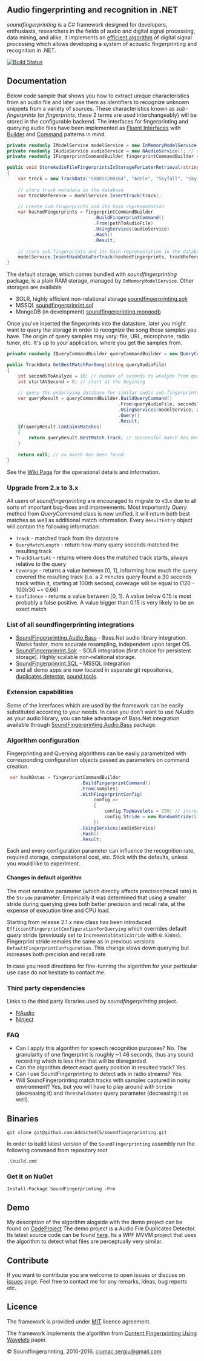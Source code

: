 ## Audio fingerprinting and recognition in .NET

_soundfingerprinting_ is a C# framework designed for developers, enthusiasts, researchers in the fields of audio and digital signal processing, data mining, and alike.  It implements an [efficient algorithm](http://static.googleusercontent.com/media/research.google.com/en//pubs/archive/32685.pdf) of digital signal processing which allows developing a system of acoustic fingerprinting and recognition in .NET.

[![Build Status](https://travis-ci.org/AddictedCS/soundfingerprinting.png)](https://travis-ci.org/AddictedCS/soundfingerprinting)

## Documentation

Below code sample that shows you how to extract unique characteristics from an audio file and later use them as identifiers to recognize unknown snippets from a variety of sources. These characteristics known as _sub-fingerprints_ (or _fingerprints_, these 2 terms are used interchangeably) will be stored in the configurable backend. The interfaces for fingerprinting and querying audio files have been implemented as [Fluent Interfaces](http://martinfowler.com/bliki/FluentInterface.html) with [Builder](http://en.wikipedia.org/wiki/Builder_pattern) and [Command](http://en.wikipedia.org/wiki/Command_pattern) patterns in mind.
```csharp
private readonly IModelService modelService = new InMemoryModelService(); // store fingerprints in memory
private readonly IAudioService audioService = new NAudioService(); // use NAudio audio processing library
private readonly IFingerprintCommandBuilder fingerprintCommandBuilder = new FingerprintCommandBuilder();

public void StoreAudioFileFingerprintsInStorageForLaterRetrieval(string pathToAudioFile)
{
    var track = new TrackData("GBBKS1200164", "Adele", "Skyfall", "Skyfall", 2012, 290);
	
    // store track metadata in the database
    var trackReference = modelService.InsertTrack(track);

    // create sub-fingerprints and its hash representation
    var hashedFingerprints = fingerprintCommandBuilder
                                .BuildFingerprintCommand()
                                .From(pathToAudioFile)
                                .UsingServices(audioService)
                                .Hash()
                                .Result;
								
    // store sub-fingerprints and its hash representation in the database 
    modelService.InsertHashDataForTrack(hashedFingerprints, trackReference);
}
```
The default storage, which comes bundled with _soundfingerprinting_ package, is a plain RAM storage, managed by <code>InMemoryModelService</code>. Other storages are available
- SOLR, highly efficient non-relational storage [soundfingerprinting.solr](https://github.com/AddictedCS/soundfingerprinting.solr)
- MSSQL [soundfingerprinrint.sql](https://github.com/AddictedCS/soundfingerprinting.sql)
- MongoDB (in development) [soundfingerprinting.mongodb](https://github.com/AddictedCS/soundfingerprinting.mongodb)

Once you've inserted the fingerprints into the datastore, later you might want to query the storage in order to recognize the song those samples you have. The origin of query samples may vary: file, URL, microphone, radio tuner, etc. It's up to your application, where you get the samples from.

```csharp
private readonly IQueryCommandBuilder queryCommandBuilder = new QueryCommandBuilder();

public TrackData GetBestMatchForSong(string queryAudioFile)
{
    int secondsToAnalyze = 10; // number of seconds to analyze from query file
    int startAtSecond = 0; // start at the begining
	
    // query the underlying database for similar audio sub-fingerprints
    var queryResult = queryCommandBuilder.BuildQueryCommand()
                                         .From(queryAudioFile, secondsToAnalyze, startAtSecond)
                                         .UsingServices(modelService, audioService)
                                         .Query()
                                         .Result;
    if(queryResult.ContainsMatches)
    {
        return queryResult.BestMatch.Track; // successful match has been found
    }
	
    return null; // no match has been found
}
```
See the [Wiki Page](https://github.com/AddictedCS/soundfingerprinting/wiki) for the operational details and information. 

### Upgrade from 2.x to 3.x
All users of _soundfingerprinting_ are encouraged to migrate to v3.x due to all sorts of important bug-fixes and improvements. Most importantly _Query_ method from _QueryCommand_ class is now unified, it will return both best matches as well as additional match information.
Every `ResultEntry` object will contain the following information:
- `Track` - matched track from the datastore
- `QueryMatchLength` - return how many query seconds matched the resulting track
- `TrackStartsAt` - returns where does the matched track starts, always relative to the query
- `Coverage` - returns a value between [0, 1], informing how much the query covered the resulting track (i.e. a 2 minutes query found a 30 seconds track within it, starting at 100th second, coverage will be equal to (120 - 100)/30 ~= 0.66)
- `Confidence` - returns a value between [0, 1]. A value below 0.15 is most probably a false positive. A value bigger than 0.15 is very likely to be an exact match

### List of all soundfingerprinting integrations
- [SoundFingerprinting.Audio.Bass](https://www.nuget.org/packages/SoundFingerprinting.Audio.Bass) - Bass.Net audio library integration. Works faster, more accurate resampling, independent upon target OS.
- [SoundFingerprinrint.Solr](https://github.com/AddictedCS/soundfingerprinting.solr) - SOLR integration (first choice for persistent storage). Highly scalable non-relational storage.
- [SoundFingerprinrint.SQL](https://github.com/AddictedCS/soundfingerprinting.sql) - MSSQL integration 
- and all demo apps are now located in separate git repositories, [duplicates detector](https://github.com/AddictedCS/soundfingerprinting.duplicatesdetector), [sound tools](https://github.com/AddictedCS/soundfingerprinting.soundtools).

### Extension capabilities
Some of the interfaces which are used by the framework can be easily substituted according to your needs. In case you don't want to use _NAudio_ as your audio library, you can take advantage of Bass.Net integration available through [SoundFingerprinting.Audio.Bass](https://www.nuget.org/packages/SoundFingerprinting.Audio.Bass) package.

### Algorithm configuration
Fingerprinting and Querying algorithms can be easily parametrized with corresponding configuration objects passed as parameters on command creation.

```csharp
 var hashDatas = fingerprintCommandBuilder
                           .BuildFingerprintCommand()
                           .From(samples)
                           .WithFingerprintConfig(
	                            config =>
	                            {
	                                config.TopWavelets = 250; // increase number of top wavelets
	                                config.Stride = new RandomStride(512, 256); // stride between sub-fingerprints
	                            })
                           .UsingServices(audioService)
                           .Hash()
                           .Result;
```
Each and every configuration parameter can influence the recognition rate, required storage, computational cost, etc. Stick with the defaults, unless you would like to experiment. 

#### Changes in default algorithm
The most sensitive parameter (which directly affects precision/recall rate) is the <code>Stride</code> parameter. Empirically it was determined that using a smaller stride during querying gives both better precision and recall rate, at the expense of execution time and CPU load. 

Starting from release 2.1.x new class has been introduced <code>EfficientFingerprintConfigurationForQuerying</code> which overrides default <i>query</i> stride (previously set to <code>IncrementalStaticStride</code> with <code>0.928ms</code>). Fingerprint stride remains the same as in previous versions <code>DefaultFingerprintConfiguration</code>. This change slows down querying but increases both precision and recall rate.

In case you need directions for fine-tunning the algorithm for your particular use case do not hesitate to contact me.

### Third party dependencies
Links to the third party libraries used by _soundfingerprinting_ project.
* [NAudio](http://naudio.codeplex.com)
* [Ninject](http://www.ninject.org)

### FAQ
- Can I apply this algorithm for speech recognition purposes?
No. The granularity of one fingerprint is roughly ~1.46 seconds, thus any sound recording which is less than that will be disregarded.
- Can the algorithm detect exact query position in resulted track?
Yes.
- Can I use SoundFingerprinting to detect ads in radio streams?
Yes.
- Will SoundFingerprinting match tracks with samples captured in noisy environment?
Yes, but you will have to play around with `Stride` (decreasing it) and `ThresholdVotes` query parameter (decreasing it as well).

## Binaries
    git clone git@github.com:AddictedCS/soundfingerprinting.git
    
In order to build latest version of the <code>SoundFingerprinting</code> assembly run the following command from repository root

    .\build.cmd
### Get it on NuGet

    Install-Package SoundFingerprinting -Pre

## Demo
My description of the algorithm alogside with the demo project can be found on [CodeProject](http://www.codeproject.com/Articles/206507/Duplicates-detector-via-audio-fingerprinting)
The demo project is a Audio File Duplicates Detector. Its latest source code can be found [here](src/SoundFingerprinting.DuplicatesDetector). Its a WPF MVVM project that uses the algorithm to detect what files are perceptually very similar.

## Contribute
If you want to contribute you are welcome to open issues or discuss on [issues](https://github.com/AddictedCS/soundfingerprinting/issues) page. Feel free to contact me for any remarks, ideas, bug reports etc. 

## Licence
The framework is provided under [MIT](https://opensource.org/licenses/MIT) licence agreement.

The framework implements the algorithm from [Content Fingerprinting Using Wavelets](http://www.nhchau.com/files/cvmp_BalujaCovell.A4color.pdf) paper.

&copy; Soundfingerprinting, 2010-2016, ciumac.sergiu@gmail.com
